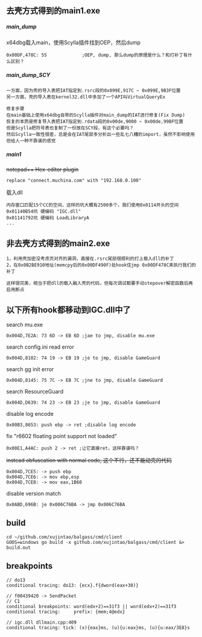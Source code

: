 ## 去壳方式得到的main1.exe

##### main_dump
x64dbg载入main，使用Scylla插件找到OEP，然后dump
```
0x00DF,478C: 55             ;OEP, dump, 那么dump的原理是什么？和打补丁有什么区别？
```
##### main_dump_SCY
```
一方面，因为壳的导入表把IAT指定到.rsrc段的0x099E,917C ~ 0x099E,9B3F位置  
另一方面，壳的导入表在kernel32.dll中多加了一个API叫VirtualQueryEx  

修复步骤  
在main基础上使用x64dbg自带的Scylla插件对main_dump的IAT进行修复(Fix Dump)  
恢复的本质是修复导入表把IAT指定到.rdata段的0x00de,9000 ~ 0x00de,99BF位置  
但是Scylla把符号表也复制了一份放在SCY段，有这个必要吗？
然后Scylla一致性很差，总是会在IAT尾部多分析出一些乱七八糟的import，虽然不影响使用但给人一种不靠谱的感觉
```

##### main1
~~notepad++ Hex-editor plugin~~
```
replace "connect.muchina.com" with "192.168.0.100"
```

载入dll
```
内存窗口匹配15个CC的空间，这样的坑大概有2500多个，我们使用0x0114开头的空间
0x01140B54坑 硬编码 "IGC.dll"
0x01141792坑 硬编码 LoadLibraryA
...
```
## 非去壳方式得到的main2.exe
```
1，利用壳加密没考虑页对齐的漏洞，直接在.rsrc尾部很顺利的打上载入dll的补丁
2，在0x0B2BE910地址(memcpy后的0x00DF490F)处hook住jmp 0x00DF478C来执行我们的补丁

这样很完美，相当于把dll的载入融入壳的代码，但每次调试都要手动stepover解密函数后再启用断点
```

## 以下所有hook都移动到IGC.dll中了  
search mu.exe
```
0x004D,7E2A: 73 6D -> EB 6D ;jae to jmp, disable mu.exe
```

search config.ini read error
```
0x004D,8102: 74 19 -> EB 19 ;je to jmp, disable GameGuard
```

search gg init error
```
0x004D,8145: 75 7C -> EB 7C ;jne to jmp, disable GameGuard
```

search ResourceGuard
```
0x004D,D639: 74 23 -> EB 23 ;je to jmp, disable GameGuard
```

disable log encode
```
0x00B3,8653: push ebp -> ret ;disable log encode
```

fix "r6602 floating point support not loaded"
```
0x00E1,A4AC: push 2 -> ret ;让它直接ret，这样靠谱吗？
```

~~instead obfuscation with normal code, 这个不行，还不能动壳的代码~~
```
0x004D,7CE5: -> push ebp
0x004D,7CE6: -> mov ebp,esp
0x004D,7CE8: -> mov eax,1B60
```

disable version match
```
0x0ABD,696B: je 0x006C76BA -> jmp 0x006C76BA
```

## build
```
cd ~/github.com/xujintao/balgass/cmd/client
GOOS=windows go build -x github.com/xujintao/balgass/cmd/client &> build.out
```

## breakpoints
```
// do13
conditional tracing: do13: {ecx}.f{dword(eax+30)}

// f00439420 -> SendPacket
// C1
conditional breakpoints: word(edx+2)==31f3 || word(edx+2)==31f3
conditional tracing:     prefix: {mem;4@edx}
```

```
// igc.dll dllmain.cpp:409
conditional tracing: tick: (x){eax}ms, (u){u:eax}ms, (u){u:eax/3E8}s
```
